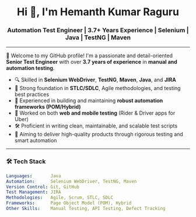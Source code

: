 <h1 align="center">Hi 👋, I'm Hemanth Kumar Raguru</h1>
<h3 align="center">Automation Test Engineer | 3.7+ Years Experience | Selenium | Java | TestNG | Maven</h3>

---

🌟 Welcome to my GitHub profile! I'm a passionate and detail-oriented **Senior Test Engineer** with over **3.7 years of experience** in **manual and automation testing**.

- 🔍 Skilled in **Selenium WebDriver**, **TestNG**, **Maven**, **Java**, and **JIRA**
- 🧪 Strong foundation in **STLC/SDLC**, Agile methodologies, and testing best practices
- 🚀 Experienced in building and maintaining **robust automation frameworks (POM/Hybrid)**
- 📱 Worked on both **web and mobile testing** (Rider & Driver apps for Uber)
- 🛠 Proficient in writing clean, maintainable, and scalable test scripts
- 🎯 Aiming to deliver high-quality products through rigorous testing and smart automation

---

### 🛠️ Tech Stack

```yaml
Languages:       Java
Automation:      Selenium WebDriver, TestNG, Maven
Version Control: Git, GitHub
Test Management: JIRA
Methodologies:   Agile, Scrum, STLC, SDLC
Frameworks:      Page Object Model (POM), Hybrid
Other Skills:    Manual Testing, API Testing, Defect Tracking
